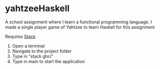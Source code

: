 # yahtzeeHaskell

A school assignment where I learn a functional programming language. I made a single player game of Yahtzee to learn Haskell for this assignment

Requires [Stack](https://docs.haskellstack.org/en/stable/README/)

1. Open a terminal
2. Navigate to the project folder
3. Type in "stack ghci"
4. Type in main to start the application